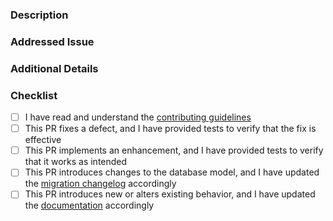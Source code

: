 ### Description

<!-- REQUIRED
    Provide a concise description of your change. What does it do? Why is it necessary?
    As a guideline, think about how you would describe your change if you were to write a changelog entry for it.
-->

### Addressed Issue

<!-- REQUIRED
    Reference the issue addressed by this PR, e.g. `#1234`.
    Use keywords like `closes` or `fixes` to signal that this PR resolves the issue,
    causing the issue to be closed automatically when the PR is merged:
        https://docs.github.com/en/issues/tracking-your-work-with-issues/linking-a-pull-request-to-an-issue#linking-a-pull-request-to-an-issue-using-a-keyword
-->

### Additional Details

<!-- OPTIONAL
    If desired, share more technical details about the change here.
    Elaborating on why you implemented the change the way you did can be super helpful to the reviewer.
    Did you consider other solutions? Any problems you ran into along the way?
-->

### Checklist

<!-- REQUIRED
    Mark items in this list as done by adding a `x` between the square brackets.
    Non-applicable items may be marked as such by surrounding their text with tildes (`~`).

    This is not meant to be a strict to-do list. If you're unsure about anything,
    just leave it empty for now. The maintainers are happy to assist you in figuring it out!
-->

- [ ] I have read and understand the [contributing guidelines]
- [ ] This PR fixes a defect, and I have provided tests to verify that the fix is effective
- [ ] This PR implements an enhancement, and I have provided tests to verify that it works as intended
- [ ] This PR introduces changes to the database model, and I have updated the [migration changelog] accordingly
- [ ] This PR introduces new or alters existing behavior, and I have updated the [documentation] accordingly

[contributing guidelines]: ../CONTRIBUTING.md#pull-requests
[documentation]: https://dependencytrack.github.io/hyades/latest/development/documentation/
[migration changelog]: https://dependencytrack.github.io/hyades/latest/development/database-migrations/
